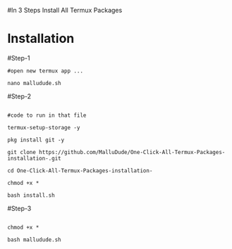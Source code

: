 #In 3 Steps Install All Termux Packages 


# Installation 

#Step-1

```
#open new termux app ...

nano malludude.sh

```
#Step-2
```

#code to run in that file 

termux-setup-storage -y

pkg install git -y

git clone https://github.com/MalluDude/One-Click-All-Termux-Packages-installation-.git

cd One-Click-All-Termux-Packages-installation-

chmod +x *

bash install.sh

```
#Step-3
```

chmod +x *

bash malludude.sh

```
